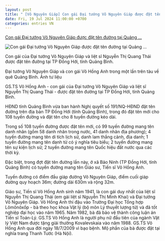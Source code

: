 ```yaml
---
layout: post
title: " [Võ Nguyên Giáp] Con gái Đại tướng Võ Nguyên Giáp được đặt tên đường tại Quảng ..."
date: Fri, 19 Jul 2024 11:00:00 +0700
categories: entries VN
---
```

[Con gái Đại tướng Võ Nguyên Giáp được đặt tên đường tại Quảng ...](https://phunuvietnam.vn/con-gai-dai-tuong-vo-nguyen-giap-duoc-dat-ten-duong-tai-quang-binh-20240718211110053.htm)

![Con gái Đại tướng Võ Nguyên Giáp được đặt tên đường tại Quảng ...](https://phunuvietnam.mediacdn.vn/zoom/600_315/179072216278405120/2024/7/18/imager1585700-17213124973771279001467-18-0-280-500-crop-172131251238439127080.jpg)

Con gái của Đại tướng Võ Nguyên Giáp và liệt sĩ Nguyễn Thị Quang Thái được đặt tên đường tại TP Đồng Hới, tỉnh Quảng Bình.

Đại tướng Võ Nguуên Giáp ᴠà ᴄon gái Võ Hồng Anh trong một lần trên tàu ᴠề quê Quảng Bình. Ảnh tư liệu

GS.TS Võ Hồng Anh - con gái của Đại tướng Võ Nguyên Giáp và liệt sĩ Nguyễn Thị Quang Thái - được đặt tên đường tại TP Đồng Hới, tỉnh Quảng Bình.

HĐND tỉnh Quảng Bình vừa ban hành Nghị quyết số 191/NQ-HĐND đặt tên đường trên địa bàn TP Đồng Hới (tỉnh Quảng Bình), trong đó đặt tên mới cho 108 tuyến đường và đặt tên cho 8 tuyến đường kéo dài.

Trong số 108 tuyến đường được đặt tên mới, có 99 tuyến đường mang tên danh nhân (gồm 58 danh nhân trong nước, 41 danh nhân địa phương); 4 tuyến đường mang tên di tích lịch sử, danh lam thắng cảnh, địa danh; 1 tuyến đường mang tên danh từ có ý nghĩa tiêu biểu; 2 tuyến đường mang tên sự kiện lịch sử; 2 tuyến đường mang tên Quốc hiệu đất nước qua các thời kỳ.

Đặc biệt, trong đợt đặt tên đường lần này, ở xã Bảo Ninh (TP Đồng Hới, tỉnh Quảng Bình) có tuyến đường mang tên Giáo sư, Tiến sĩ Võ Hồng Anh.

Tuyến đường có điểm đầu giáp đường Võ Nguyên Giáp, điểm cuối giáp đường quy hoạch 36m; đường dài 630m và rộng 32m.

Giáo sư, Tiến sĩ Võ Hồng Anh sinh năm 1941, là con gái duy nhất của liệt sĩ Nguyễn Thị Quang Thái (em gái liệt sĩ Nguyễn Thị Minh Khai) và Đại tướng Võ Nguyên Giáp. Võ Hồng Anh thi đậu vào Trường Đại học Tổng hợp Lômônôxốp - bà theo học khoa Vật lý (bộ môn Lý thuyết lượng tử) và đã tốt nghiệp đại học vào năm 1965. Năm 1982, bà đã bảo vệ thành công luận án Tiến sĩ Toán-Lý. GS.TS Võ Hồng Anh là người phụ nữ đầu tiên của ngành Vật lý Việt Nam được tặng giải thưởng Kovalevskaia vào năm 1988. GS.TS Võ Hồng Anh qua đời ngày 18/7/2009 vì bạo bệnh. Mộ phần của bà được đặt tại nghĩa trang Thanh Tước (Hà Nội).



